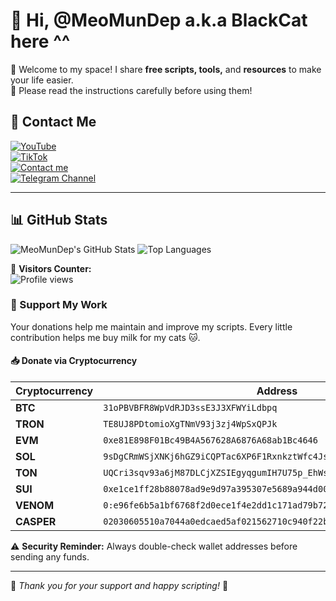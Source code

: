 # 👋 Hi, @MeoMunDep a.k.a BlackCat here ^^

🚀 Welcome to my space! I share **free scripts, tools,** and **resources** to make your life easier.  
📌 Please read the instructions carefully before using them!  

## 📲 Contact Me  
[![YouTube](https://img.shields.io/badge/Youtube-Subscribe-red?style=for-the-badge&logo=youtube)](https://www.youtube.com/@keoairdropfreene)    
[![TikTok](https://img.shields.io/badge/TikTok-%40meomundep-red?style=for-the-badge&logo=tiktok)](https://www.tiktok.com/@meomundep)     
[![Contact me](https://img.shields.io/badge/Telegram-MeoMunDep-blue?style=for-the-badge&logo=telegram)](https://t.me/MeoMunDep)     
[![Telegram Channel](https://img.shields.io/badge/Telegram-KeoAirDropFreeNe-blue?style=for-the-badge&logo=telegram)](https://t.me/keoairdropfreene)       

---

## 📊 **GitHub Stats**  

![MeoMunDep's GitHub Stats](https://github-readme-stats.vercel.app/api?username=MeoMunDep&show_icons=true&theme=radical)
![Top Languages](https://github-readme-stats.vercel.app/api/top-langs/?username=MeoMunDep&layout=compact&theme=radical) 

🎯 **Visitors Counter:**  
![Profile views](https://komarev.com/ghpvc/?username=MeoMunDep&label=PROFILE+VIEWS&color=blue&style=flat)  

### 💖 Support My Work  
Your donations help me maintain and improve my scripts. Every little contribution helps me buy milk for my cats 🐱.  

#### 📥 **Donate via Cryptocurrency**  

| Cryptocurrency | Address |
|---------------|---------|
| **BTC**       | `31oPBVBFR8WpVdRJD3ssE3J3XFWYiLdbpq` |
| **TRON**      | `TE8UJ8PDtomioXgTNmV93j3zj4WpSxQPJk` |
| **EVM**       | `0xe81E898F01Bc49B4A567628A6876A68ab1Bc4646` |
| **SOL**       | `9sDgCRmWSjXNKj6hGZ9iCQPTac6XP6F1RxnkztWfc4Js` |
| **TON**       | `UQCri3sqv93a6jM87DLCjXZSIEgyqgumIH7U75p_EhWszvwy` |
| **SUI**       | `0xe1ce1ff28b88078ad9e9d97a395307e5689a944d00aa2a899fd82c73c531b5b1` |
| **VENOM**     | `0:e96fe6b5a1bf6768f2d0ece1f4e2dd1c171ad79b728aabf53fb3ea983bb9eafe` |
| **CASPER**    | `02030605510a7044a0edcaed5af021562710c940f22bcc533d3f5f120f29cf4b6e21` |

⚠️ **Security Reminder:** Always double-check wallet addresses before sending any funds.

---

🐾 *Thank you for your support and happy scripting!* 🚀
